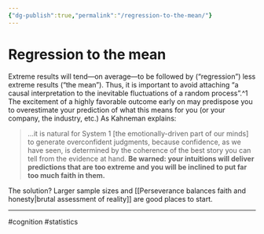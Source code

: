 ```yaml
---
{"dg-publish":true,"permalink":"/regression-to-the-mean/"}
---
```


# Regression to the mean

Extreme results will tend—on average—to be followed by (“regression”) less extreme results (“the mean”). Thus, it is important to avoid attaching “a causal interpretation to the inevitable fluctuations of a random process”.^1 The excitement of a highly favorable outcome early on may predispose you to overestimate your prediction of what this means for you (or your company, the industry, etc.) As Kahneman explains:

> …it is natural for System 1 \[the emotionally-driven part of our minds\] to generate overconfident judgments, because confidence, as we have seen, is determined by the coherence of the best story you can tell from the evidence at hand. **Be warned: your intuitions will deliver predictions that are too extreme and you will be inclined to put far too much faith in them.**

The solution? Larger sample sizes and [[Perseverance balances faith and honesty\|brutal assessment of reality]] are good places to start.

---
 #cognition #statistics

[^1]: [[References/Thinking, Fast and Slow – Kahneman (2013)\|Thinking, Fast and Slow – Kahneman (2013)]]